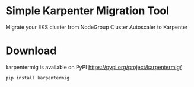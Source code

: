 # Simple Karpenter Migration Tool
Migrate your EKS cluster from NodeGroup Cluster Autoscaler to Karpenter

# Download
karpentermig is available on PyPI https://pypi.org/project/karpentermig/

```bash
pip install karpentermig
```